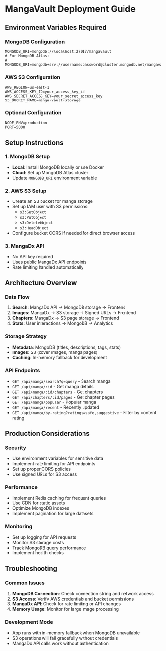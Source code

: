 # MangaVault Deployment Guide

## Environment Variables Required

### MongoDB Configuration
```
MONGODB_URI=mongodb://localhost:27017/mangavault
# For MongoDB Atlas:
# MONGODB_URI=mongodb+srv://username:password@cluster.mongodb.net/mangavault
```

### AWS S3 Configuration
```
AWS_REGION=us-east-1
AWS_ACCESS_KEY_ID=your_access_key_id
AWS_SECRET_ACCESS_KEY=your_secret_access_key
S3_BUCKET_NAME=manga-vault-storage
```

### Optional Configuration
```
NODE_ENV=production
PORT=5000
```

## Setup Instructions

### 1. MongoDB Setup
- **Local**: Install MongoDB locally or use Docker
- **Cloud**: Set up MongoDB Atlas cluster
- Update `MONGODB_URI` environment variable

### 2. AWS S3 Setup
- Create an S3 bucket for manga storage
- Set up IAM user with S3 permissions:
  - `s3:GetObject`
  - `s3:PutObject` 
  - `s3:DeleteObject`
  - `s3:HeadObject`
- Configure bucket CORS if needed for direct browser access

### 3. MangaDx API
- No API key required
- Uses public MangaDx API endpoints
- Rate limiting handled automatically

## Architecture Overview

### Data Flow
1. **Search**: MangaDx API → MongoDB storage → Frontend
2. **Images**: MangaDx → S3 storage → Signed URLs → Frontend  
3. **Chapters**: MangaDx → S3 page storage → Frontend
4. **Stats**: User interactions → MongoDB → Analytics

### Storage Strategy
- **Metadata**: MongoDB (titles, descriptions, tags, stats)
- **Images**: S3 (cover images, manga pages)
- **Caching**: In-memory fallback for development

### API Endpoints
- `GET /api/manga/search?q=query` - Search manga
- `GET /api/manga/:id` - Get manga details
- `GET /api/manga/:id/chapters` - Get chapters
- `GET /api/chapters/:id/pages` - Get chapter pages
- `GET /api/manga/popular` - Popular manga
- `GET /api/manga/recent` - Recently updated
- `GET /api/manga/by-rating?ratings=safe,suggestive` - Filter by content rating

## Production Considerations

### Security
- Use environment variables for sensitive data
- Implement rate limiting for API endpoints
- Set up proper CORS policies
- Use signed URLs for S3 access

### Performance
- Implement Redis caching for frequent queries
- Use CDN for static assets
- Optimize MongoDB indexes
- Implement pagination for large datasets

### Monitoring
- Set up logging for API requests
- Monitor S3 storage costs
- Track MongoDB query performance
- Implement health checks

## Troubleshooting

### Common Issues
1. **MongoDB Connection**: Check connection string and network access
2. **S3 Access**: Verify AWS credentials and bucket permissions
3. **MangaDx API**: Check for rate limiting or API changes
4. **Memory Usage**: Monitor for large image processing

### Development Mode
- App runs with in-memory fallback when MongoDB unavailable
- S3 operations will fail gracefully without credentials
- MangaDx API calls work without authentication